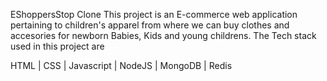 EShoppersStop Clone
This project is an E-commerce web application pertaining to children's apparel from where we can buy clothes and accesories for newborn Babies, Kids and young childrens.
The Tech stack used in this project are

HTML | CSS | Javascript | NodeJS | MongoDB | Redis
